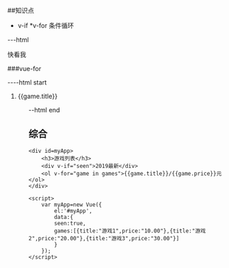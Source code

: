 ##知识点

* v-if
*v-for
条件循环

---html

<p v-if="seen">快看我</p>

###vue-for

----html start

<ol>
    <li v-for="game in games">
    {{game.title}}
    </li>
<ol>
--html end


##  综合

    <div id=myApp>
        <h3>游戏列表</h3>
        <div v-if="seen">2019最新</div>
        <ol v-for="game in games">{{game.title}}/{{game.price}}元</ol>
    </div>

    <script>
        var myApp=new Vue({
            el:'#myApp',
            data:{
            seen:true,
            games:[{title:"游戏1",price:"10.00"},{title:"游戏2",price:"20.00"},{title:"游戏3",price:"30.00"}]
            }
        });
    </script>